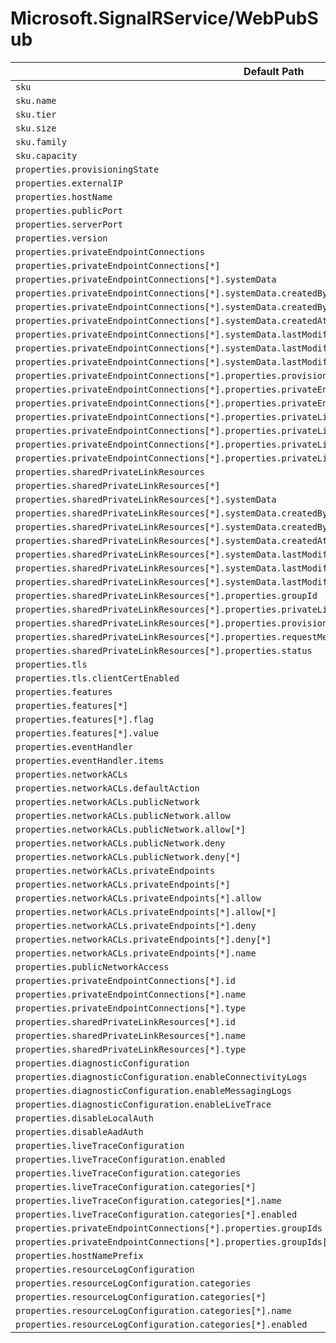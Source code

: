# Microsoft.SignalRService/WebPubSub

| Default Path | Alias |
|---|---|
| `sku` | `Microsoft.SignalRService/webPubSub/sku` |
| `sku.name` | `Microsoft.SignalRService/webPubSub/sku.name` |
| `sku.tier` | `Microsoft.SignalRService/webPubSub/sku.tier` |
| `sku.size` | `Microsoft.SignalRService/webPubSub/sku.size` |
| `sku.family` | `Microsoft.SignalRService/webPubSub/sku.family` |
| `sku.capacity` | `Microsoft.SignalRService/webPubSub/sku.capacity` |
| `properties.provisioningState` | `Microsoft.SignalRService/webPubSub/provisioningState` |
| `properties.externalIP` | `Microsoft.SignalRService/webPubSub/externalIP` |
| `properties.hostName` | `Microsoft.SignalRService/webPubSub/hostName` |
| `properties.publicPort` | `Microsoft.SignalRService/webPubSub/publicPort` |
| `properties.serverPort` | `Microsoft.SignalRService/webPubSub/serverPort` |
| `properties.version` | `Microsoft.SignalRService/webPubSub/version` |
| `properties.privateEndpointConnections` | `Microsoft.SignalRService/webPubSub/privateEndpointConnections` |
| `properties.privateEndpointConnections[*]` | `Microsoft.SignalRService/webPubSub/privateEndpointConnections[*]` |
| `properties.privateEndpointConnections[*].systemData` | `Microsoft.SignalRService/webPubSub/privateEndpointConnections[*].systemData` |
| `properties.privateEndpointConnections[*].systemData.createdBy` | `Microsoft.SignalRService/webPubSub/privateEndpointConnections[*].systemData.createdBy` |
| `properties.privateEndpointConnections[*].systemData.createdByType` | `Microsoft.SignalRService/webPubSub/privateEndpointConnections[*].systemData.createdByType` |
| `properties.privateEndpointConnections[*].systemData.createdAt` | `Microsoft.SignalRService/webPubSub/privateEndpointConnections[*].systemData.createdAt` |
| `properties.privateEndpointConnections[*].systemData.lastModifiedBy` | `Microsoft.SignalRService/webPubSub/privateEndpointConnections[*].systemData.lastModifiedBy` |
| `properties.privateEndpointConnections[*].systemData.lastModifiedByType` | `Microsoft.SignalRService/webPubSub/privateEndpointConnections[*].systemData.lastModifiedByType` |
| `properties.privateEndpointConnections[*].systemData.lastModifiedAt` | `Microsoft.SignalRService/webPubSub/privateEndpointConnections[*].systemData.lastModifiedAt` |
| `properties.privateEndpointConnections[*].properties.provisioningState` | `Microsoft.SignalRService/webPubSub/privateEndpointConnections[*].provisioningState` |
| `properties.privateEndpointConnections[*].properties.privateEndpoint` | `Microsoft.SignalRService/webPubSub/privateEndpointConnections[*].privateEndpoint` |
| `properties.privateEndpointConnections[*].properties.privateEndpoint.id` | `Microsoft.SignalRService/webPubSub/privateEndpointConnections[*].privateEndpoint.id` |
| `properties.privateEndpointConnections[*].properties.privateLinkServiceConnectionState` | `Microsoft.SignalRService/webPubSub/privateEndpointConnections[*].privateLinkServiceConnectionState` |
| `properties.privateEndpointConnections[*].properties.privateLinkServiceConnectionState.status` | `Microsoft.SignalRService/webPubSub/privateEndpointConnections[*].privateLinkServiceConnectionState.status` |
| `properties.privateEndpointConnections[*].properties.privateLinkServiceConnectionState.description` | `Microsoft.SignalRService/webPubSub/privateEndpointConnections[*].privateLinkServiceConnectionState.description` |
| `properties.privateEndpointConnections[*].properties.privateLinkServiceConnectionState.actionsRequired` | `Microsoft.SignalRService/webPubSub/privateEndpointConnections[*].privateLinkServiceConnectionState.actionsRequired` |
| `properties.sharedPrivateLinkResources` | `Microsoft.SignalRService/webPubSub/sharedPrivateLinkResources` |
| `properties.sharedPrivateLinkResources[*]` | `Microsoft.SignalRService/webPubSub/sharedPrivateLinkResources[*]` |
| `properties.sharedPrivateLinkResources[*].systemData` | `Microsoft.SignalRService/webPubSub/sharedPrivateLinkResources[*].systemData` |
| `properties.sharedPrivateLinkResources[*].systemData.createdBy` | `Microsoft.SignalRService/webPubSub/sharedPrivateLinkResources[*].systemData.createdBy` |
| `properties.sharedPrivateLinkResources[*].systemData.createdByType` | `Microsoft.SignalRService/webPubSub/sharedPrivateLinkResources[*].systemData.createdByType` |
| `properties.sharedPrivateLinkResources[*].systemData.createdAt` | `Microsoft.SignalRService/webPubSub/sharedPrivateLinkResources[*].systemData.createdAt` |
| `properties.sharedPrivateLinkResources[*].systemData.lastModifiedBy` | `Microsoft.SignalRService/webPubSub/sharedPrivateLinkResources[*].systemData.lastModifiedBy` |
| `properties.sharedPrivateLinkResources[*].systemData.lastModifiedByType` | `Microsoft.SignalRService/webPubSub/sharedPrivateLinkResources[*].systemData.lastModifiedByType` |
| `properties.sharedPrivateLinkResources[*].systemData.lastModifiedAt` | `Microsoft.SignalRService/webPubSub/sharedPrivateLinkResources[*].systemData.lastModifiedAt` |
| `properties.sharedPrivateLinkResources[*].properties.groupId` | `Microsoft.SignalRService/webPubSub/sharedPrivateLinkResources[*].groupId` |
| `properties.sharedPrivateLinkResources[*].properties.privateLinkResourceId` | `Microsoft.SignalRService/webPubSub/sharedPrivateLinkResources[*].privateLinkResourceId` |
| `properties.sharedPrivateLinkResources[*].properties.provisioningState` | `Microsoft.SignalRService/webPubSub/sharedPrivateLinkResources[*].provisioningState` |
| `properties.sharedPrivateLinkResources[*].properties.requestMessage` | `Microsoft.SignalRService/webPubSub/sharedPrivateLinkResources[*].requestMessage` |
| `properties.sharedPrivateLinkResources[*].properties.status` | `Microsoft.SignalRService/webPubSub/sharedPrivateLinkResources[*].status` |
| `properties.tls` | `Microsoft.SignalRService/webPubSub/tls` |
| `properties.tls.clientCertEnabled` | `Microsoft.SignalRService/webPubSub/tls.clientCertEnabled` |
| `properties.features` | `Microsoft.SignalRService/webPubSub/features` |
| `properties.features[*]` | `Microsoft.SignalRService/webPubSub/features[*]` |
| `properties.features[*].flag` | `Microsoft.SignalRService/webPubSub/features[*].flag` |
| `properties.features[*].value` | `Microsoft.SignalRService/webPubSub/features[*].value` |
| `properties.eventHandler` | `Microsoft.SignalRService/webPubSub/eventHandler` |
| `properties.eventHandler.items` | `Microsoft.SignalRService/webPubSub/eventHandler.items` |
| `properties.networkACLs` | `Microsoft.SignalRService/webPubSub/networkACLs` |
| `properties.networkACLs.defaultAction` | `Microsoft.SignalRService/webPubSub/networkACLs.defaultAction` |
| `properties.networkACLs.publicNetwork` | `Microsoft.SignalRService/webPubSub/networkACLs.publicNetwork` |
| `properties.networkACLs.publicNetwork.allow` | `Microsoft.SignalRService/webPubSub/networkACLs.publicNetwork.allow` |
| `properties.networkACLs.publicNetwork.allow[*]` | `Microsoft.SignalRService/webPubSub/networkACLs.publicNetwork.allow[*]` |
| `properties.networkACLs.publicNetwork.deny` | `Microsoft.SignalRService/webPubSub/networkACLs.publicNetwork.deny` |
| `properties.networkACLs.publicNetwork.deny[*]` | `Microsoft.SignalRService/webPubSub/networkACLs.publicNetwork.deny[*]` |
| `properties.networkACLs.privateEndpoints` | `Microsoft.SignalRService/webPubSub/networkACLs.privateEndpoints` |
| `properties.networkACLs.privateEndpoints[*]` | `Microsoft.SignalRService/webPubSub/networkACLs.privateEndpoints[*]` |
| `properties.networkACLs.privateEndpoints[*].allow` | `Microsoft.SignalRService/webPubSub/networkACLs.privateEndpoints[*].allow` |
| `properties.networkACLs.privateEndpoints[*].allow[*]` | `Microsoft.SignalRService/webPubSub/networkACLs.privateEndpoints[*].allow[*]` |
| `properties.networkACLs.privateEndpoints[*].deny` | `Microsoft.SignalRService/webPubSub/networkACLs.privateEndpoints[*].deny` |
| `properties.networkACLs.privateEndpoints[*].deny[*]` | `Microsoft.SignalRService/webPubSub/networkACLs.privateEndpoints[*].deny[*]` |
| `properties.networkACLs.privateEndpoints[*].name` | `Microsoft.SignalRService/webPubSub/networkACLs.privateEndpoints[*].name` |
| `properties.publicNetworkAccess` | `Microsoft.SignalRService/webPubSub/publicNetworkAccess` |
| `properties.privateEndpointConnections[*].id` | `Microsoft.SignalRService/webPubSub/privateEndpointConnections[*].id` |
| `properties.privateEndpointConnections[*].name` | `Microsoft.SignalRService/webPubSub/privateEndpointConnections[*].name` |
| `properties.privateEndpointConnections[*].type` | `Microsoft.SignalRService/webPubSub/privateEndpointConnections[*].type` |
| `properties.sharedPrivateLinkResources[*].id` | `Microsoft.SignalRService/webPubSub/sharedPrivateLinkResources[*].id` |
| `properties.sharedPrivateLinkResources[*].name` | `Microsoft.SignalRService/webPubSub/sharedPrivateLinkResources[*].name` |
| `properties.sharedPrivateLinkResources[*].type` | `Microsoft.SignalRService/webPubSub/sharedPrivateLinkResources[*].type` |
| `properties.diagnosticConfiguration` | `Microsoft.SignalRService/webPubSub/diagnosticConfiguration` |
| `properties.diagnosticConfiguration.enableConnectivityLogs` | `Microsoft.SignalRService/webPubSub/diagnosticConfiguration.enableConnectivityLogs` |
| `properties.diagnosticConfiguration.enableMessagingLogs` | `Microsoft.SignalRService/webPubSub/diagnosticConfiguration.enableMessagingLogs` |
| `properties.diagnosticConfiguration.enableLiveTrace` | `Microsoft.SignalRService/webPubSub/diagnosticConfiguration.enableLiveTrace` |
| `properties.disableLocalAuth` | `Microsoft.SignalRService/webPubSub/disableLocalAuth` |
| `properties.disableAadAuth` | `Microsoft.SignalRService/webPubSub/disableAadAuth` |
| `properties.liveTraceConfiguration` | `Microsoft.SignalRService/webPubSub/liveTraceConfiguration` |
| `properties.liveTraceConfiguration.enabled` | `Microsoft.SignalRService/webPubSub/liveTraceConfiguration.enabled` |
| `properties.liveTraceConfiguration.categories` | `Microsoft.SignalRService/webPubSub/liveTraceConfiguration.categories` |
| `properties.liveTraceConfiguration.categories[*]` | `Microsoft.SignalRService/webPubSub/liveTraceConfiguration.categories[*]` |
| `properties.liveTraceConfiguration.categories[*].name` | `Microsoft.SignalRService/webPubSub/liveTraceConfiguration.categories[*].name` |
| `properties.liveTraceConfiguration.categories[*].enabled` | `Microsoft.SignalRService/webPubSub/liveTraceConfiguration.categories[*].enabled` |
| `properties.privateEndpointConnections[*].properties.groupIds` | `Microsoft.SignalRService/webPubSub/privateEndpointConnections[*].groupIds` |
| `properties.privateEndpointConnections[*].properties.groupIds[*]` | `Microsoft.SignalRService/webPubSub/privateEndpointConnections[*].groupIds[*]` |
| `properties.hostNamePrefix` | `Microsoft.SignalRService/webPubSub/hostNamePrefix` |
| `properties.resourceLogConfiguration` | `Microsoft.SignalRService/webPubSub/resourceLogConfiguration` |
| `properties.resourceLogConfiguration.categories` | `Microsoft.SignalRService/webPubSub/resourceLogConfiguration.categories` |
| `properties.resourceLogConfiguration.categories[*]` | `Microsoft.SignalRService/webPubSub/resourceLogConfiguration.categories[*]` |
| `properties.resourceLogConfiguration.categories[*].name` | `Microsoft.SignalRService/webPubSub/resourceLogConfiguration.categories[*].name` |
| `properties.resourceLogConfiguration.categories[*].enabled` | `Microsoft.SignalRService/webPubSub/resourceLogConfiguration.categories[*].enabled` |

